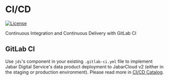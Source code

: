 <!--
Copyright (C) Pipin Fitriadi - All Rights Reserved

Unauthorized copying of this file, via any medium is strictly prohibited
Proprietary and confidential
Written by Pipin Fitriadi <pipinfitriadi@gmail.com>, 28 August 2024
-->

# CI/CD

[![License](https://img.shields.io/gitlab/license/pipinfitriadi%2Fci-cd)](LICENSE)

Continuous Integration and Continuous Delivery with GitLab CI

## GitLab CI

Use `jds`'s component in your existing `.gitlab-ci.yml` file to implement Jabar Digital Service's data product deployment to JabarCloud v2 (either in the staging or production environment). Please read more in [CI/CD Catalog](https://gitlab.com/explore/catalog/pipinfitriadi/ci-cd).
